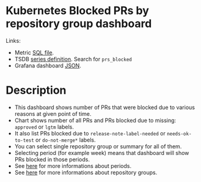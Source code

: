 <h1 id="kubernetes-dashboard">Kubernetes Blocked PRs by repository group dashboard</h1>
<p>Links:</p>
<ul>
<li>Metric <a href="https://github.com/cncf/devstats/blob/master/metrics/kubernetes/prs_blocked.sql" target="_blank">SQL file</a>.</li>
<li>TSDB <a href="https://github.com/cncf/devstats/blob/master/metrics/kubernetes/metrics.yaml" target="_blank">series definition</a>. Search for <code>prs_blocked</code></li>
<li>Grafana dashboard <a href="https://github.com/cncf/devstats/blob/master/grafana/dashboards/kubernetes/blocked-prs-repository-groups.json" target="_blank">JSON</a>.</li>
</ul>
<h1 id="description">Description</h1>
<ul>
<li>This dashboard shows number of PRs that were blocked due to various reasons at given point of time.</li>
<li>Chart shows number of all PRs and PRs blocked due to missing: <code>approved</code> or <code>lgtm</code> labels.</li>
<li>It also list PRs blocked due to <code>release-note-label-needed</code> or <code>needs-ok-to-test</code> or <code>do-not-merge*</code> labels.</li>
<li>You can select single repository group or summary for all of them.</li>
<li>Selecting period (for example week) means that dashboard will show PRs blocked in those periods.</li>
<li>See <a href="https://github.com/cncf/devstats/blob/master/docs/periods.md" target="_blank">here</a> for more informations about periods.</li>
<li>See <a href="https://github.com/cncf/devstats/blob/master/docs/repository_groups.md" target="_blank">here</a> for more informations about repository groups.</li>
</ul>
